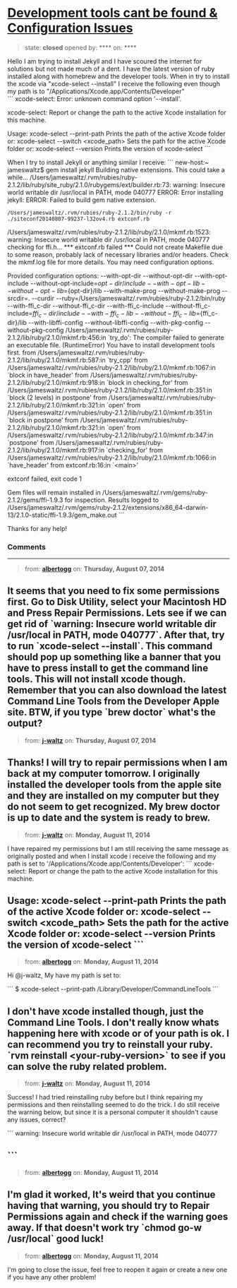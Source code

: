 # [Development tools cant be found &amp; Configuration Issues](https://github.com/jekyll/jekyll-help/issues/113)

> state: **closed** opened by: **** on: ****

Hello I am trying to install Jekyll and I have scoured the internet for solutions but not made much of a dent.  I have the latest version of ruby installed along with homebrew and the developer tools.  When in try to install the xcode via &quot;xcode-select --install&quot; I receive the following even though my path is to &quot;/Applications/Xcode.app/Contents/Developer&quot;  
&#x60;&#x60;&#x60;
xcode-select: Error: unknown command option &#x27;--install&#x27;.

xcode-select: Report or change the path to the active
              Xcode installation for this machine.

Usage: xcode-select --print-path
           Prints the path of the active Xcode folder
   or: xcode-select --switch &lt;xcode_path&gt;
           Sets the path for the active Xcode folder
   or: xcode-select --version
           Prints the version of xcode-select
&#x60;&#x60;&#x60;


When I try to install Jekyll or anything similar I receive:
&#x60;&#x60;&#x60;
new-host:~ jameswaltz$ gem install jekyll
Building native extensions.  This could take a while...
/Users/jameswaltz/.rvm/rubies/ruby-2.1.2/lib/ruby/site_ruby/2.1.0/rubygems/ext/builder.rb:73: warning: Insecure world writable dir /usr/local in PATH, mode 040777
ERROR:  Error installing jekyll:
	ERROR: Failed to build gem native extension.

    /Users/jameswaltz/.rvm/rubies/ruby-2.1.2/bin/ruby -r ./siteconf20140807-99237-l32ov4.rb extconf.rb
/Users/jameswaltz/.rvm/rubies/ruby-2.1.2/lib/ruby/2.1.0/mkmf.rb:1523: warning: Insecure world writable dir /usr/local in PATH, mode 040777
checking for ffi.h... *** extconf.rb failed ***
Could not create Makefile due to some reason, probably lack of necessary
libraries and/or headers.  Check the mkmf.log file for more details.  You may
need configuration options.

Provided configuration options:
	--with-opt-dir
	--without-opt-dir
	--with-opt-include
	--without-opt-include=${opt-dir}/include
	--with-opt-lib
	--without-opt-lib=${opt-dir}/lib
	--with-make-prog
	--without-make-prog
	--srcdir=.
	--curdir
	--ruby=/Users/jameswaltz/.rvm/rubies/ruby-2.1.2/bin/ruby
	--with-ffi_c-dir
	--without-ffi_c-dir
	--with-ffi_c-include
	--without-ffi_c-include=${ffi_c-dir}/include
	--with-ffi_c-lib
	--without-ffi_c-lib=${ffi_c-dir}/lib
	--with-libffi-config
	--without-libffi-config
	--with-pkg-config
	--without-pkg-config
/Users/jameswaltz/.rvm/rubies/ruby-2.1.2/lib/ruby/2.1.0/mkmf.rb:456:in &#x60;try_do&#x27;: The compiler failed to generate an executable file. (RuntimeError)
You have to install development tools first.
	from /Users/jameswaltz/.rvm/rubies/ruby-2.1.2/lib/ruby/2.1.0/mkmf.rb:587:in &#x60;try_cpp&#x27;
	from /Users/jameswaltz/.rvm/rubies/ruby-2.1.2/lib/ruby/2.1.0/mkmf.rb:1067:in &#x60;block in have_header&#x27;
	from /Users/jameswaltz/.rvm/rubies/ruby-2.1.2/lib/ruby/2.1.0/mkmf.rb:918:in &#x60;block in checking_for&#x27;
	from /Users/jameswaltz/.rvm/rubies/ruby-2.1.2/lib/ruby/2.1.0/mkmf.rb:351:in &#x60;block (2 levels) in postpone&#x27;
	from /Users/jameswaltz/.rvm/rubies/ruby-2.1.2/lib/ruby/2.1.0/mkmf.rb:321:in &#x60;open&#x27;
	from /Users/jameswaltz/.rvm/rubies/ruby-2.1.2/lib/ruby/2.1.0/mkmf.rb:351:in &#x60;block in postpone&#x27;
	from /Users/jameswaltz/.rvm/rubies/ruby-2.1.2/lib/ruby/2.1.0/mkmf.rb:321:in &#x60;open&#x27;
	from /Users/jameswaltz/.rvm/rubies/ruby-2.1.2/lib/ruby/2.1.0/mkmf.rb:347:in &#x60;postpone&#x27;
	from /Users/jameswaltz/.rvm/rubies/ruby-2.1.2/lib/ruby/2.1.0/mkmf.rb:917:in &#x60;checking_for&#x27;
	from /Users/jameswaltz/.rvm/rubies/ruby-2.1.2/lib/ruby/2.1.0/mkmf.rb:1066:in &#x60;have_header&#x27;
	from extconf.rb:16:in &#x60;&lt;main&gt;&#x27;

extconf failed, exit code 1

Gem files will remain installed in /Users/jameswaltz/.rvm/gems/ruby-2.1.2/gems/ffi-1.9.3 for inspection.
Results logged to /Users/jameswaltz/.rvm/gems/ruby-2.1.2/extensions/x86_64-darwin-13/2.1.0-static/ffi-1.9.3/gem_make.out
&#x60;&#x60;&#x60;

Thanks for any help!

### Comments

---
> from: [**albertogg**](https://github.com/jekyll/jekyll-help/issues/113#issuecomment-51561315) on: **Thursday, August 07, 2014**

It seems that you need to fix some permissions first. Go to Disk Utility, select your Macintosh HD and Press Repair Permissions. Lets see if we can get rid of &#x60;warning: Insecure world writable dir /usr/local in PATH, mode 040777&#x60;. After that, try to run &#x60;xcode-select --install&#x60;. This command should pop up something like a banner that you have to press install to get the command line tools. This will not install xcode though. Remember that you can also download the latest Command Line Tools from the 
Developer Apple site. BTW, if you type &#x60;brew doctor&#x60; what&#x27;s the output?
---
> from: [**j-waltz**](https://github.com/jekyll/jekyll-help/issues/113#issuecomment-51562629) on: **Thursday, August 07, 2014**

Thanks! I will try to repair permissions when I am back at my computer tomorrow.  I originally installed the developer tools from the apple site and they are installed on my computer but they do not seem to get recognized.  My brew doctor is up to date and the system is ready to brew.
---
> from: [**j-waltz**](https://github.com/jekyll/jekyll-help/issues/113#issuecomment-51812232) on: **Monday, August 11, 2014**

I have repaired my permissions but I am still receiving the same message as originally posted and when I install xcode i receive the following and my path is set to &#x27;/Applications/Xcode.app/Contents/Developer&#x27;:
&#x60;&#x60;&#x60;
xcode-select: Report or change the path to the active
              Xcode installation for this machine.

Usage: xcode-select --print-path
           Prints the path of the active Xcode folder
   or: xcode-select --switch &lt;xcode_path&gt;
           Sets the path for the active Xcode folder
   or: xcode-select --version
           Prints the version of xcode-select
&#x60;&#x60;&#x60;
---
> from: [**albertogg**](https://github.com/jekyll/jekyll-help/issues/113#issuecomment-51857821) on: **Monday, August 11, 2014**

Hi @j-waltz, My have my path is set to:

&#x60;&#x60;&#x60;
$ xcode-select --print-path
/Library/Developer/CommandLineTools
&#x60;&#x60;&#x60;

I don&#x27;t have xcode installed though, just the Command Line Tools. I don&#x27;t really know whats happening here with xcode or of your path is ok. I can recommend you try to reinstall your ruby. &#x60;rvm reinstall &lt;your-ruby-version&gt;&#x60; to see if you can solve the ruby related problem.
---
> from: [**j-waltz**](https://github.com/jekyll/jekyll-help/issues/113#issuecomment-51859954) on: **Monday, August 11, 2014**

Success! I had tried reinstalling ruby before but I think repairing my permissions and then reinstalling seemed to do the trick. I do still receive the warning below, but since it is a personal computer it shouldn&#x27;t cause any issues, correct?

&#x60;&#x60;&#x60;
warning: Insecure world writable dir /usr/local in PATH, mode 040777

&#x60;&#x60;&#x60;
---
> from: [**albertogg**](https://github.com/jekyll/jekyll-help/issues/113#issuecomment-51863462) on: **Monday, August 11, 2014**

I&#x27;m glad it worked, It&#x27;s weird that you continue having that warning, you should try to Repair Permissions again and check if the warning goes away. If that doesn&#x27;t work try &#x60;chmod go-w /usr/local&#x60; good luck!
---
> from: [**albertogg**](https://github.com/jekyll/jekyll-help/issues/113#issuecomment-51864635) on: **Monday, August 11, 2014**

I&#x27;m going to close the issue, feel free to reopen it again or create a new one if you have any other problem!
